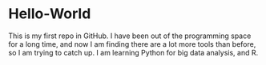 # Hello-World
This is my first repo in GitHub.
I have been out of the programming space for a long time, and now I am finding there are a lot more tools than before, so I am trying to catch up.
I am learning Python for big data analysis, and R.
